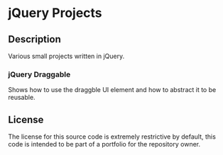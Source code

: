 # jQuery Projects

## Description
Various small projects written in jQuery.

### jQuery Draggable
Shows how to use the draggble UI element and how to abstract it to be reusable.

## License
The license for this source code is extremely restrictive by default, this code is intended to be part of a portfolio for the repository owner.

